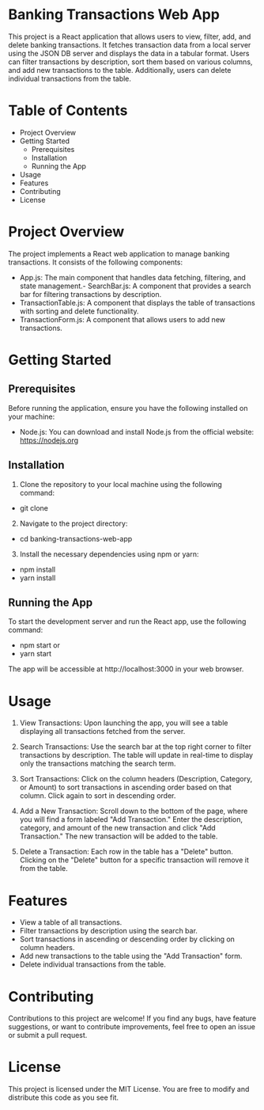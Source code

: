 # Banking Transactions Web App

This project is a React application that allows users to view, filter, add, and delete banking transactions. It fetches transaction data from a local server using the JSON DB server and displays the data in a tabular format. Users can filter transactions by description, sort them based on various columns, and add new transactions to the table. Additionally, users can delete individual transactions from the table.

# Table of Contents

- Project Overview
- Getting Started
    - Prerequisites
    - Installation
    - Running the App
- Usage
- Features
- Contributing
- License

# Project Overview
The project implements a React web application to manage banking transactions. It consists of the following components:

- App.js: The main component that handles data fetching, filtering, and state management.- 
SearchBar.js: A component that provides a search bar for filtering transactions by description.
- TransactionTable.js: A component that displays the table of transactions with sorting and delete functionality.
- TransactionForm.js: A component that allows users to add new transactions.

# Getting Started

## Prerequisites
Before running the application, ensure you have the following installed on your machine:

- Node.js: You can download and install Node.js from the official website: https://nodejs.org

## Installation

1. Clone the repository to your local machine using the following command:
- git clone <repository-url>

2. Navigate to the project directory:
- cd banking-transactions-web-app

3. Install the necessary dependencies using npm or yarn:
- npm install
- yarn install

## Running the App

To start the development server and run the React app, use the following command:
- npm start
or
- yarn start

The app will be accessible at http://localhost:3000 in your web browser.

# Usage
1. View Transactions: Upon launching the app, you will see a table displaying all transactions fetched from the server.

2. Search Transactions: Use the search bar at the top right corner to filter transactions by description. The table will update in real-time to display only the transactions matching the search term.

3. Sort Transactions: Click on the column headers (Description, Category, or Amount) to sort transactions in ascending order based on that column. Click again to sort in descending order.

4. Add a New Transaction: Scroll down to the bottom of the page, where you will find a form labeled "Add Transaction." Enter the description, category, and amount of the new transaction and click "Add Transaction." The new transaction will be added to the table.

5. Delete a Transaction: Each row in the table has a "Delete" button. Clicking on the "Delete" button for a specific transaction will remove it from the table.

# Features
- View a table of all transactions.
- Filter transactions by description using the search bar.
- Sort transactions in ascending or descending order by clicking on column headers.
- Add new transactions to the table using the "Add Transaction" form.
- Delete individual transactions from the table.

# Contributing
Contributions to this project are welcome! If you find any bugs, have feature suggestions, or want to contribute improvements, feel free to open an issue or submit a pull request.

# License
This project is licensed under the MIT License. You are free to modify and distribute this code as you see fit.